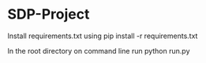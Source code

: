 # SDP-Project

Install requirements.txt using pip install -r requirements.txt

In the root directory on command line run python run.py
